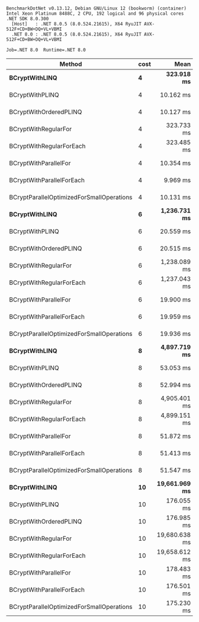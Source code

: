 ```

BenchmarkDotNet v0.13.12, Debian GNU/Linux 12 (bookworm) (container)
Intel Xeon Platinum 8488C, 2 CPU, 192 logical and 96 physical cores
.NET SDK 8.0.300
  [Host]   : .NET 8.0.5 (8.0.524.21615), X64 RyuJIT AVX-512F+CD+BW+DQ+VL+VBMI
  .NET 8.0 : .NET 8.0.5 (8.0.524.21615), X64 RyuJIT AVX-512F+CD+BW+DQ+VL+VBMI

Job=.NET 8.0  Runtime=.NET 8.0  

```
| Method                                    | cost | Mean          | Error     | StdDev    |
|------------------------------------------ |----- |--------------:|----------:|----------:|
| **BCryptWithLINQ**                            | **4**    |    **323.918 ms** | **0.2630 ms** | **0.2460 ms** |
| BCryptWithPLINQ                           | 4    |     10.162 ms | 0.1097 ms | 0.0973 ms |
| BCryptWithOrderedPLINQ                    | 4    |     10.127 ms | 0.0537 ms | 0.0502 ms |
| BCryptWithRegularFor                      | 4    |    323.733 ms | 0.2543 ms | 0.2254 ms |
| BCryptWithRegularForEach                  | 4    |    323.485 ms | 0.4668 ms | 0.4138 ms |
| BCryptWithParallelFor                     | 4    |     10.354 ms | 0.0726 ms | 0.0679 ms |
| BCryptWithParallelForEach                 | 4    |      9.969 ms | 0.1384 ms | 0.1156 ms |
| BCryptParallelOptimizedForSmallOperations | 4    |     10.131 ms | 0.1002 ms | 0.0937 ms |
| **BCryptWithLINQ**                            | **6**    |  **1,236.731 ms** | **0.5053 ms** | **0.4479 ms** |
| BCryptWithPLINQ                           | 6    |     20.559 ms | 0.0991 ms | 0.0828 ms |
| BCryptWithOrderedPLINQ                    | 6    |     20.515 ms | 0.1036 ms | 0.0969 ms |
| BCryptWithRegularFor                      | 6    |  1,238.089 ms | 0.5234 ms | 0.4896 ms |
| BCryptWithRegularForEach                  | 6    |  1,237.043 ms | 0.5151 ms | 0.4819 ms |
| BCryptWithParallelFor                     | 6    |     19.900 ms | 0.0414 ms | 0.0367 ms |
| BCryptWithParallelForEach                 | 6    |     19.959 ms | 0.0616 ms | 0.0546 ms |
| BCryptParallelOptimizedForSmallOperations | 6    |     19.936 ms | 0.0895 ms | 0.0837 ms |
| **BCryptWithLINQ**                            | **8**    |  **4,897.719 ms** | **2.2091 ms** | **1.9583 ms** |
| BCryptWithPLINQ                           | 8    |     53.053 ms | 0.4948 ms | 0.4386 ms |
| BCryptWithOrderedPLINQ                    | 8    |     52.994 ms | 0.7676 ms | 0.7180 ms |
| BCryptWithRegularFor                      | 8    |  4,905.401 ms | 2.0992 ms | 1.8609 ms |
| BCryptWithRegularForEach                  | 8    |  4,899.151 ms | 1.8620 ms | 1.7418 ms |
| BCryptWithParallelFor                     | 8    |     51.872 ms | 0.7024 ms | 0.6570 ms |
| BCryptWithParallelForEach                 | 8    |     51.413 ms | 0.2523 ms | 0.2236 ms |
| BCryptParallelOptimizedForSmallOperations | 8    |     51.547 ms | 0.3429 ms | 0.2864 ms |
| **BCryptWithLINQ**                            | **10**   | **19,661.969 ms** | **4.7018 ms** | **4.3981 ms** |
| BCryptWithPLINQ                           | 10   |    176.055 ms | 3.1808 ms | 2.8197 ms |
| BCryptWithOrderedPLINQ                    | 10   |    176.985 ms | 0.0833 ms | 0.0696 ms |
| BCryptWithRegularFor                      | 10   | 19,680.638 ms | 7.4164 ms | 6.9373 ms |
| BCryptWithRegularForEach                  | 10   | 19,658.612 ms | 2.8677 ms | 2.6824 ms |
| BCryptWithParallelFor                     | 10   |    178.483 ms | 2.0099 ms | 1.8800 ms |
| BCryptWithParallelForEach                 | 10   |    176.501 ms | 0.7714 ms | 0.6838 ms |
| BCryptParallelOptimizedForSmallOperations | 10   |    175.230 ms | 2.3266 ms | 2.1763 ms |
